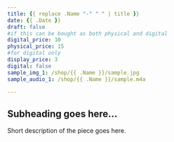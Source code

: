 ```yaml
---
title: {{ replace .Name "-" " " | title }}
date: {{ .Date }}
draft: false
#if this can be bought as both physical and digital
digital_price: 10
physical_price: 15
#for digital only
display_price: 3
digital: false
sample_img_1: /shop/{{ .Name }}/sample.jpg
sample_audio_1: /shop/{{ .Name }}/sample.m4a

---
```


## Subheading goes here...

Short description of the piece goes here.
